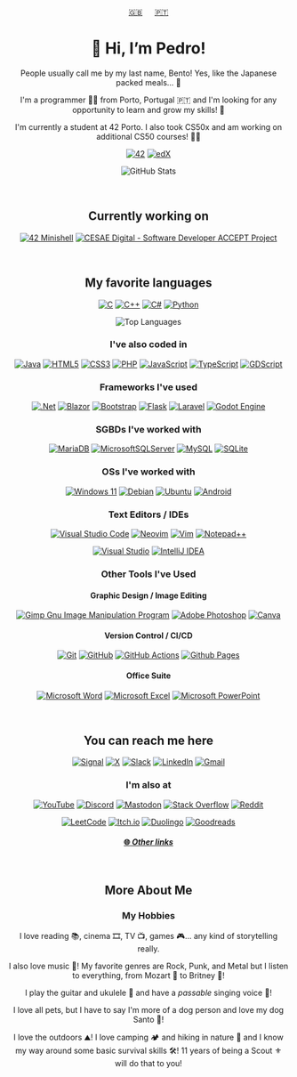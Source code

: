 <div align="center">

  [:uk:](README.md)
  &emsp;
  [:portugal:](README.pt-pt.md)

  <h1>👋 Hi, I’m Pedro!</h1>

  People usually call me by my last name, Bento! Yes, like the Japanese packed meals... :bento:

  I'm a programmer :technologist: from Porto, Portugal :portugal: and I'm looking for any opportunity to learn and grow my skills! :brain:

  I'm currently a student at 42 Porto. I also took CS50x and am working on additional CS50 courses! :student:

  [![42](https://img.shields.io/badge/-42-black?style=for-the-badge&logo=42&logoColor=white)](https://www.42porto.com/en/)
  [![edX](https://img.shields.io/badge/edX-%2302262B.svg?style=for-the-badge&logo=edX&logoColor=white)](https://www.edx.org/learn/computer-science/harvard-university-cs50-s-introduction-to-computer-science)
  
  ![GitHub Stats](https://github-readme-stats.vercel.app/api?username=PBento96&show_icons=true&show=reviews,discussions_started,discussions_answered,prs_merged,prs_merged_percentage&count_private=true&theme=dark&rank_icon=github)

  <br>

  <h2>Currently working on</h2>

  [![42 Minishell](https://github-readme-stats.vercel.app/api/pin/?username=PBento96&repo=minishell&theme=dark&show_icons=true&include_all_commits=true)](https://github.com/PBento96/minishell)
  [![CESAE Digital - Software Developer ACCEPT Project](https://github-readme-stats.vercel.app/api/pin/?username=PBento96&repo=CESAEDigitalOnlineCourses&theme=dark&show_icons=true&include_all_commits=true)](https://github.com/PBento96/CESAEDigitalOnlineCourses)

  <br>

  <h2>My favorite languages</h2>

  [![C](https://img.shields.io/badge/c-%2300599C.svg?style=for-the-badge&logo=c&logoColor=white)](https://www.open-std.org/jtc1/sc22/wg14/)
  [![C++](https://img.shields.io/badge/c++-%2300599C.svg?style=for-the-badge&logo=c%2B%2B&logoColor=white)](https://isocpp.org/)
  [![C#](https://img.shields.io/badge/c%23-%23239120.svg?style=for-the-badge&logo=csharp&logoColor=white)](https://learn.microsoft.com/en-us/dotnet/csharp/)
  [![Python](https://img.shields.io/badge/python-3670A0?style=for-the-badge&logo=python&logoColor=ffdd54)](https://www.python.org/)
  
  ![Top Languages](https://github-readme-stats.vercel.app/api/top-langs/?username=PBento96&layout=compact&theme=dark&langs_count=10)

  <h3>I've also coded in</h3>

  [![Java](https://img.shields.io/badge/java-%23ED8B00.svg?style=for-the-badge&logo=openjdk&logoColor=white)](https://dev.java/)
  [![HTML5](https://img.shields.io/badge/html5-%23E34F26.svg?style=for-the-badge&logo=html5&logoColor=white)](https://html.spec.whatwg.org/)
  [![CSS3](https://img.shields.io/badge/css3-%231572B6.svg?style=for-the-badge&logo=css3&logoColor=white)](https://www.w3.org/TR/CSS/#css)
  [![PHP](https://img.shields.io/badge/php-%23777BB4.svg?style=for-the-badge&logo=php&logoColor=white)](https://www.php.net/)
  [![JavaScript](https://img.shields.io/badge/javascript-%23323330.svg?style=for-the-badge&logo=javascript&logoColor=%23F7DF1E)](https://ecma-international.org/publications-and-standards/standards/ecma-262/)
  [![TypeScript](https://img.shields.io/badge/typescript-%23007ACC.svg?style=for-the-badge&logo=typescript&logoColor=white)](https://www.typescriptlang.org/)
  [![GDScript](https://img.shields.io/badge/GDScript-%2374267B.svg?style=for-the-badge&logo=godotengine&logoColor=white)](https://docs.godotengine.org/en/stable/tutorials/scripting/gdscript/index.html)

  <h3>Frameworks I've used</h3>

  [![.Net](https://img.shields.io/badge/.NET-5C2D91?style=for-the-badge&logo=.net&logoColor=white)](https://dotnet.microsoft.com/)
  [![Blazor](https://img.shields.io/badge/blazor-%235C2D91.svg?style=for-the-badge&logo=blazor&logoColor=white)](https://dotnet.microsoft.com/en-us/apps/aspnet/web-apps/blazor)
  [![Bootstrap](https://img.shields.io/badge/bootstrap-%238511FA.svg?style=for-the-badge&logo=bootstrap&logoColor=white)](https://getbootstrap.com/)
  [![Flask](https://img.shields.io/badge/flask-%23000.svg?style=for-the-badge&logo=flask&logoColor=white)](https://palletsprojects.com/projects/flask/)
  [![Laravel](https://img.shields.io/badge/laravel-%23FF2D20.svg?style=for-the-badge&logo=laravel&logoColor=white)](https://laravel.com/)
  [![Godot Engine](https://img.shields.io/badge/GODOT-%23FFFFFF.svg?style=for-the-badge&logo=godot-engine)](https://godotengine.org/)

  <h3>SGBDs I've worked with</h3>

  [![MariaDB](https://img.shields.io/badge/MariaDB-003545?style=for-the-badge&logo=mariadb&logoColor=white)](https://www.phpmyadmin.net/)
  [![MicrosoftSQLServer](https://img.shields.io/badge/Microsoft%20SQL%20Server-CC2927?style=for-the-badge&logo=microsoft%20sql%20server&logoColor=white)](https://www.microsoft.com/sql-server)
  [![MySQL](https://img.shields.io/badge/mysql-4479A1.svg?style=for-the-badge&logo=mysql&logoColor=white)](https://www.mysql.com/)
  [![SQLite](https://img.shields.io/badge/sqlite-%2307405e.svg?style=for-the-badge&logo=sqlite&logoColor=white)](https://sqlite.org/)

  <h3>OSs I've worked with</h3>

  [![Windows 11](https://img.shields.io/badge/Windows%2011-%230079d5.svg?style=for-the-badge&logo=Windows%2011&logoColor=white)](https://www.microsoft.com/windows/windows-11)
  [![Debian](https://img.shields.io/badge/Debian-D70A53?style=for-the-badge&logo=debian&logoColor=white)](https://www.debian.org/)
  [![Ubuntu](https://img.shields.io/badge/Ubuntu-E95420?style=for-the-badge&logo=ubuntu&logoColor=white)](https://ubuntu.com/)
  [![Android](https://img.shields.io/badge/Android-3DDC84?style=for-the-badge&logo=android&logoColor=white)](https://www.android.com/)

  <h3>Text Editors / IDEs</h3>

  [![Visual Studio Code](https://img.shields.io/badge/Visual%20Studio%20Code-0078d7.svg?style=for-the-badge&logo=visual-studio-code&logoColor=white)](https://code.visualstudio.com/)
  [![Neovim](https://img.shields.io/badge/NeoVim-%2357A143.svg?&style=for-the-badge&logo=neovim&logoColor=white)](https://neovim.io/)
  [![Vim](https://img.shields.io/badge/VIM-%2311AB00.svg?style=for-the-badge&logo=vim&logoColor=white)](https://www.vim.org/)
  [![Notepad++](https://img.shields.io/badge/Notepad++-90E59A.svg?style=for-the-badge&logo=notepad%2b%2b&logoColor=black)](http://notepad-plus-plus.org/)

  [![Visual Studio](https://img.shields.io/badge/Visual%20Studio-5C2D91.svg?style=for-the-badge&logo=visual-studio&logoColor=white)](https://visualstudio.microsoft.com/)
  [![IntelliJ IDEA](https://img.shields.io/badge/IntelliJIDEA-000000.svg?style=for-the-badge&logo=intellij-idea&logoColor=white)](https://www.jetbrains.com/idea/)

  <h3>Other Tools I've Used</h3>

  <h4>Graphic Design / Image Editing</h4>

  [![Gimp Gnu Image Manipulation Program](https://img.shields.io/badge/Gimp-657D8B?style=for-the-badge&logo=gimp&logoColor=FFFFFF)](https://www.gimp.org/)
  [![Adobe Photoshop](https://img.shields.io/badge/adobe%20photoshop-%2331A8FF.svg?style=for-the-badge&logo=adobe%20photoshop&logoColor=white)](https://www.adobe.com/products/photoshop.html)
  [![Canva](https://img.shields.io/badge/Canva-%2300C4CC.svg?style=for-the-badge&logo=Canva&logoColor=white)](https://www.canva.com/)

  <h4>Version Control / CI/CD</h4>

  [![Git](https://img.shields.io/badge/git-%23F05033.svg?style=for-the-badge&logo=git&logoColor=white)](https://git-scm.com/)
  [![GitHub](https://img.shields.io/badge/github-%23121011.svg?style=for-the-badge&logo=github&logoColor=white)](https://github.com/PBento96)
  [![GitHub Actions](https://img.shields.io/badge/github%20actions-%232671E5.svg?style=for-the-badge&logo=githubactions&logoColor=white)](https://github.com/features/actions)
  [![Github Pages](https://img.shields.io/badge/github%20pages-121013?style=for-the-badge&logo=github&logoColor=white)](https://pages.github.com/)

  <h4>Office Suite</h4>

  [![Microsoft Word](https://img.shields.io/badge/Microsoft_Word-2B579A?style=for-the-badge&logo=microsoft-word&logoColor=white)](https://www.credly.com/badges/b622938f-e85a-4628-8470-cfcb14bc6fc4/public_url)
  [![Microsoft Excel](https://img.shields.io/badge/Microsoft_Excel-217346?style=for-the-badge&logo=microsoft-excel&logoColor=white)](https://www.credly.com/badges/baa24329-c437-4d8a-ba00-ebccc3bd8030/public_url)
  [![Microsoft PowerPoint](https://img.shields.io/badge/Microsoft_PowerPoint-B7472A?style=for-the-badge&logo=microsoft-powerpoint&logoColor=white)](https://www.credly.com/badges/912e737c-3c51-400a-89da-4b5d9bba060e/public_url)

  <br>

  <h2>You can reach me here</h2>

  [![Signal](https://img.shields.io/badge/Signal-%23039BE5.svg?style=for-the-badge&logo=Signal&logoColor=white)](https://signal.me/#eu/B3In5KpYI6h3bPY_xhhSA5Jf_WaAFj9FD0YyjoeTTq1XG-KYBO1IsL31nkuhokeB)
  [![X](https://img.shields.io/badge/X-%23000000.svg?style=for-the-badge&logo=X&logoColor=white)](https://x.com/PBentoIT)
  [![Slack](https://img.shields.io/badge/Slack-4A154B?style=for-the-badge&logo=slack&logoColor=white)](https://42born2code.slack.com/team/U06T0QE4EKD)
  [![LinkedIn](https://img.shields.io/badge/linkedin-%230077B5.svg?style=for-the-badge&logo=linkedin&logoColor=white)](https://www.linkedin.com/in/pbentoit/)
  [![Gmail](https://img.shields.io/badge/Gmail-D14836?style=for-the-badge&logo=gmail&logoColor=white)](mailto:pbentoit@gmail.com)

  <h3>I'm also at</h3>

  [![YouTube](https://img.shields.io/badge/YouTube-%23FF0000.svg?style=for-the-badge&logo=YouTube&logoColor=white)](https://www.youtube.com/@PBentoIT)
  [![Discord](https://img.shields.io/badge/Discord-%235865F2.svg?style=for-the-badge&logo=discord&logoColor=white)](https://discordapp.com/users/1088477440843714692)
  [![Mastodon](https://img.shields.io/badge/-MASTODON-%232B90D9?style=for-the-badge&logo=mastodon&logoColor=white)](https://defcon.social/@PBento)
  [![Stack Overflow](https://img.shields.io/badge/-Stackoverflow-FE7A16?style=for-the-badge&logo=stack-overflow&logoColor=white)](https://stackoverflow.com/users/22595449/bento)
  [![Reddit](https://img.shields.io/badge/Reddit-%23FF4500.svg?style=for-the-badge&logo=Reddit&logoColor=white)](https://www.reddit.com/user/PBentoIT/)

  [![LeetCode](https://img.shields.io/badge/LeetCode-000000?style=for-the-badge&logo=LeetCode&logoColor=#d16c06)](https://leetcode.com/u/pbento/)
  [![Itch.io](https://img.shields.io/badge/Itch-%23FF0B34.svg?style=for-the-badge&logo=Itch.io&logoColor=white)](https://pbento.itch.io)
  [![Duolingo](https://img.shields.io/badge/Duolingo-%234DC730.svg?style=for-the-badge&logo=Duolingo&logoColor=white)](https://www.duolingo.com/profile/PedroBento1996)
  [![Goodreads](https://img.shields.io/badge/Goodreads-F3F1EA?style=for-the-badge&logo=goodreads&logoColor=372213)](https://www.goodreads.com/user/show/124475315-pedro-bento)

  <h4>

  [:globe_with_meridians: _Other links_](https://linktr.ee/PBentoIT)

  </h4>

  <br>

  <h2>More About Me</h2>

  <h3>My Hobbies</h3>

  I love reading :books:, cinema :film_strip:, TV :tv:, games :video_game:... any kind of storytelling really.

  I also love music :musical_note:! My favorite genres are Rock, Punk, and Metal but I listen to everything, from Mozart :musical_score: to Britney :woman_dancing:!

  I play the guitar and ukulele :guitar: and have a _passable_ singing voice :microphone:!

  I love all pets, but I have to say I'm more of a dog person and love my dog Santo :dog:!

  I love the outdoors :mountain:! I love camping :camping: and hiking in nature :hiking_boot: and I know my way around some basic survival skills :hammer_and_wrench:! 11 years of being a Scout :fleur_de_lis: will do that to you!

</div>
